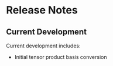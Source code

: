 # Release Notes

## Current Development

Current development includes:

* Initial tensor product basis conversion
